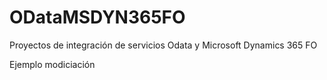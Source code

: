 # ODataMSDYN365FO
Proyectos de integración de servicios Odata y Microsoft Dynamics 365 FO

Ejemplo modiciación 
